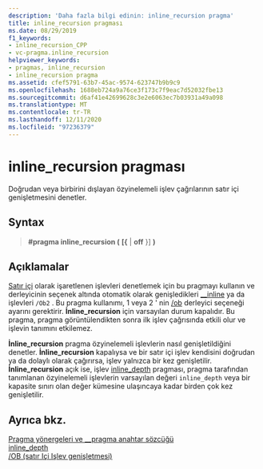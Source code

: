 ```yaml
---
description: 'Daha fazla bilgi edinin: inline_recursion pragma'
title: inline_recursion pragması
ms.date: 08/29/2019
f1_keywords:
- inline_recursion_CPP
- vc-pragma.inline_recursion
helpviewer_keywords:
- pragmas, inline_recursion
- inline_recursion pragma
ms.assetid: cfef5791-63b7-45ac-9574-623747b9b9c9
ms.openlocfilehash: 1688eb724a9a76ce3f173c7f9eac7d52032fbe13
ms.sourcegitcommit: d6af41e42699628c3e2e6063ec7b03931a49a098
ms.translationtype: MT
ms.contentlocale: tr-TR
ms.lasthandoff: 12/11/2020
ms.locfileid: "97236379"
---
```

# <a name="inline_recursion-pragma"></a>inline_recursion pragması

Doğrudan veya birbirini dışlayan özyinelemeli işlev çağrılarının satır içi genişletmesini denetler.

## <a name="syntax"></a>Syntax

> **#pragma inline_recursion (** **[{**  |  **off** }] **)**

## <a name="remarks"></a>Açıklamalar

[Satır içi](../cpp/inline-functions-cpp.md) olarak işaretlenen işlevleri denetlemek için bu pragmayı kullanın ve derleyicinin seçenek altında otomatik olarak genişledikleri [__inline](../cpp/inline-functions-cpp.md) ya da işlevleri `/Ob2` . Bu pragma kullanımı, 1 veya 2 ' nin [/ob](../build/reference/ob-inline-function-expansion.md) derleyici seçeneği ayarını gerektirir. **İnline_recursion** için varsayılan durum kapalıdır. Bu pragma, pragma görüntülendikten sonra ilk işlev çağrısında etkili olur ve işlevin tanımını etkilemez.

**İnline_recursion** pragma özyinelemeli işlevlerin nasıl genişletildiğini denetler. **İnline_recursion** kapalıysa ve bir satır içi işlev kendisini doğrudan ya da dolaylı olarak çağırırsa, işlev yalnızca bir kez genişletilir. **İnline_recursion** açık ise, işlev [inline_depth](../preprocessor/inline-depth.md) pragması, pragma tarafından tanımlanan özyinelemeli işlevlerin varsayılan değeri `inline_depth` veya bir kapasite sınırı olan değer kümesine ulaşıncaya kadar birden çok kez genişletilir.

## <a name="see-also"></a>Ayrıca bkz.

[Pragma yönergeleri ve __pragma anahtar sözcüğü](../preprocessor/pragma-directives-and-the-pragma-keyword.md)\
[inline_depth](../preprocessor/inline-depth.md)\
[/OB (satır Içi Işlev genişletmesi)](../build/reference/ob-inline-function-expansion.md)
